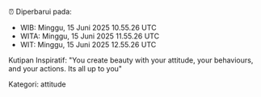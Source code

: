 ⏰ Diperbarui pada:
- WIB: Minggu, 15 Juni 2025 10.55.26 UTC
- WITA: Minggu, 15 Juni 2025 11.55.26 UTC
- WIT: Minggu, 15 Juni 2025 12.55.26 UTC

Kutipan Inspiratif:
"You create beauty with your attitude, your behaviours, and your actions. Its all up to you"


Kategori: attitude


